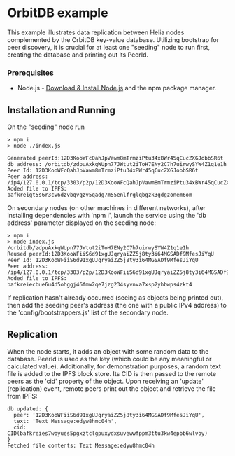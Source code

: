 # OrbitDB example
This example illustrates data replication between Helia nodes complemented by the OrbitDB key-value database. Utilizing bootstrap for peer discovery, it is crucial for at least one "seeding" node to run first, creating the database and printing out its PeerId.

### Prerequisites
- Node.js - [Download & Install Node.js](https://nodejs.org/en/download/) and the npm package manager.

## Installation and Running 
On the "seeding" node run

```console
> npm i
> node ./index.js

Generated peerId:12D3KooWFcQahJpVawm8mTrmziPtu34xBWr45qCucZXGJobbSR6t
db address: /orbitdb/zdpuAxkqWUpn77JWtut2iToH7ENy2C7h7uirwySYW4Z1q1e1h
Peer Id: 12D3KooWFcQahJpVawm8mTrmziPtu34xBWr45qCucZXGJobbSR6t
Peer address: /ip4/127.0.0.1/tcp/3303/p2p/12D3KooWFcQahJpVawm8mTrmziPtu34xBWr45qCucZXGJobbSR6t,/ip4/172.18.142.112/tcp/3303/p2p/12D3KooWFcQahJpVawm8mTrmziPtu34xBWr45qCucZXGJobbSR6t,/ip4/127.0.0.1/tcp/3304/ws/p2p/12D3KooWFcQahJpVawm8mTrmziPtu34xBWr45qCucZXGJobbSR6t,/ip4/172.18.142.112/tcp/3304/ws/p2p/12D3KooWFcQahJpVawm8mTrmziPtu34xBWr45qCucZXGJobbSR6t
Added file to IPFS: bafkreigt5s6r3cv6dzvbqvgzv5qadg7m55enlfrglqbgzk3gdgzonem6om
```

On secondary nodes (on other machines in different networks), after installing dependencies with 'npm i', launch the service using the 'db address' parameter displayed on the seeding node:

```console
> npm i
> node index.js /orbitdb/zdpuAxkqWUpn77JWtut2iToH7ENy2C7h7uirwySYW4Z1q1e1h
Reused peerId:12D3KooWFiiS6d91xgUJqryaiZZ5j8ty3i64MGSADf9MfesJiYqU
Peer Id: 12D3KooWFiiS6d91xgUJqryaiZZ5j8ty3i64MGSADf9MfesJiYqU
Peer address: /ip4/127.0.0.1/tcp/3303/p2p/12D3KooWFiiS6d91xgUJqryaiZZ5j8ty3i64MGSADf9MfesJiYqU,/ip4/172.20.64.111/tcp/3303/p2p/12D3KooWFiiS6d91xgUJqryaiZZ5j8ty3i64MGSADf9MfesJiYqU,/ip4/127.0.0.1/tcp/3304/ws/p2p/12D3KooWFiiS6d91xgUJqryaiZZ5j8ty3i64MGSADf9MfesJiYqU,/ip4/172.20.64.111/tcp/3304/ws/p2p/12D3KooWFiiS6d91xgUJqryaiZZ5j8ty3i64MGSADf9MfesJiYqU
Added file to IPFS: bafkreiecbue6u4d5ohggj46fmw2qe7jzg234syvnva7xsp2yhbwps4zkt4
```
If replication hasn't already occurred (seeing as objects being printed out), then add the seeding peer's address (the one with a public IPv4 address) to the 'config/bootstrappers.js' list of the secondary node.


## Replication
When the node starts, it adds an object with some random data to the database. PeerId is used as the key (which could be any meaningful or calculated value). Additionally, for demonstration purposes, a random text file is added to the IPFS block store. Its CID is then passed to the remote peers as the 'cid' property of the object. Upon receiving an 'update' (replication) event, remote peers print out the object and retrieve the file from IPFS:


```console
db updated: {
  peer: '12D3KooWFiiS6d91xgUJqryaiZZ5j8ty3i64MGSADf9MfesJiYqU',
  text: 'Text Message:edyw8hmc04h',
  cid: CID(bafkreies7woyues5pgxztclgpuxydxsuvewwfppm3ttu3kw4epbb6wlvoy)
}
Fetched file contents: Text Message:edyw8hmc04h
```

